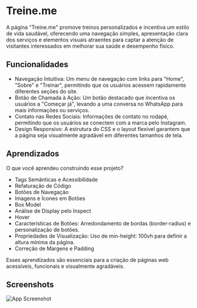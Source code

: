 
# Treine.me

A página "Treine.me" promove treinos personalizados e incentiva um estilo de vida saudável, oferecendo uma navegação simples, apresentação clara dos serviços e elementos visuais atraentes para captar a atenção de visitantes interessados em melhorar sua saúde e desempenho físico.


## Funcionalidades

- Navegação Intuitiva: Um menu de navegação com links para "Home", "Sobre" e "Treinar", permitindo que os usuários acessem rapidamente diferentes seções do site.
- Botão de Chamada à Ação: Um botão destacado que incentiva os usuários a "Começar já", levando a uma conversa no WhatsApp para mais informações ou serviços.
- Contato nas Redes Sociais: Informações de contato no rodapé, permitindo que os usuários se conectem com a marca pelo Instagram.
- Design Responsivo: A estrutura do CSS e o layout flexível garantem que a página seja visualmente agradável em diferentes tamanhos de tela.


## Aprendizados

O que você aprendeu construindo esse projeto? 

- Tags Semânticas e Acessibilidade
- Refaturação de Código
- Botões de Navegação
- Imagens e Ícones em Botões
- Box Model
- Análise de Display pelo Inspect
- Hover
- Características de Botões: Arredondamento de bordas (border-radius) e personalização de botões.
- Propriedades de Visualização: Uso de min-height: 100vh para definir a altura mínima da página.
- Correção de Margens e Padding

Esses aprendizados são essenciais para a criação de páginas web acessíveis, funcionais e visualmente agradáveis.

## Screenshots

![App Screenshot](https://i.imgur.com/sEO9esV.png)

